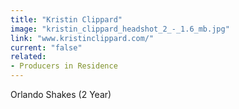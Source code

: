 ```yaml
---
title: "Kristin Clippard"
image: "kristin_clippard_headshot_2_-_1.6_mb.jpg"
link: "www.kristinclippard.com/"
current: "false"
related:
- Producers in Residence
---
```


Orlando Shakes (2 Year)
